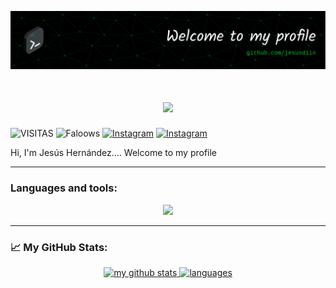 ![Header](./img/header.png)

<h1 align="center">
  <a href="https://git.io/typing-svg">
    <img src="https://readme-typing-svg.herokuapp.com/?duration=9000&color=00B13F&lines=[user@github]:~+sudo+whoami;[user@github]:~+Jesús&center=true&size=23">
  </a>
</h1>

![VISITAS](https://visitor-badge.glitch.me/badge?page_id=jesusdiin)
![Faloows](https://img.shields.io/github/followers/jesusdiin?style=social)
[![Instagram](https://img.shields.io/badge/@jesus.diin-F44747?style=flat-square&labelColor=F44747&logo=instagram&logoColor=white&link=https://instagram.com/jesus.diin)](https://instagram.com/jesus.diin)
[![Instagram](https://img.shields.io/badge/@JesusDiin-00ACEE?style=flat-square&labelColor=00ACEE&logo=twitter&logoColor=white&link=https://twitter.com/JesusDiin)](https://twitter.com/JesusDiin)



  Hi, I'm Jesús Hernández.... Welcome to my profile

---
### Languages and tools:

<p align="center">
  <a href="https://skillicons.dev">
    <img src="https://skillicons.dev/icons?i=linux,bash,js,html,css,bootstrap,pug,react,nodejs,nginx,mongo,mysql,vscode,python,raspberrypi,git,github" />
  </a>
</p>

---

### 📈 My GitHub Stats:

<a align="center" href="#">
    <p align="center">
    <img src="https://github-readme-stats.vercel.app/api/top-langs/?username=jesusdiin&title_color=00B13F&text_color=ffffff&icon_color=61dafb&bg_color=20232a&langs_count=8&layout=compact&border_color=61dafb&hide_border=true" alt="my github stats" width="300"/>&nbsp;<img src="https://github-readme-stats.vercel.app/api?username=jesusdiin&title_color=00B13F&show_icons=true&theme=react&border_color=61dafb&hide_border=true&count_private=true" alt="languages" height="165">
    </p>
</a>

